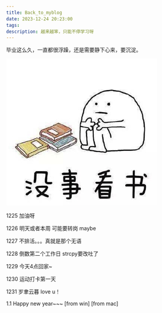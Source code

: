 ```yaml
---
title: Back_to_myblog
date: 2023-12-24 20:23:00
tags:
description: 越来越笨，只能不停学习呀
---
```


毕业这么久，一直都很浮躁，还是需要静下心来，要沉淀。

<img src="./Back-to-myblog/沉淀1.png" alt="02"  />

1225 加油呀

1226 明天或者本周 可能要转岗 maybe

1227 不排活。。。真就是那个无语

1228 倒数第二个工作日 strcpy要改吐了

1229 今天4点回家~

1230 运动打卡第一天

1231 岁聿云暮 love u！



1.1 Happy new year~~~  [from win] [from mac]

